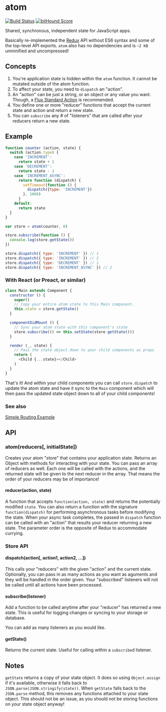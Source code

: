 # atom

[![Build Status](https://travis-ci.org/staydecent/atom.svg?branch=master)](https://travis-ci.org/staydecent/atom) [![bitHound Score](https://www.bithound.io/github/staydecent/atom/badges/score.svg)](https://www.bithound.io/github/staydecent/atom)

Shared, synchronous, independent state for JavaScript apps.

Basically re-implemented the [Redux](http://gaearon.github.io/redux/) API without ES6 syntax and some of the top-level API exports. `atom` also has no dependencies and is `~2 KB` unminified and uncompressed!

## Concepts

1. You're application state is hidden within the `atom` function. It cannot be
   mutated outside of the atom function.
2. To affect your state, you need to `dispatch` an "action".
3. An "action" can be just a string, or an object or any value you want. Though, a [Flux Standard Action](https://github.com/acdlite/flux-standard-action) is recommended.
4. You define one or more "reducer" functions that accept the current state and action and return a new state.
5. You can `subscribe` any # of "listeners" that are called after your reducers return a new state.

## Example

```javascript
function counter (action, state) {
  switch (action.type) {
    case 'INCREMENT':
      return state + 1
    case 'DECREMENT':
      return state - 1
    case 'INCREMENT_ASYNC':
      return function (dispatch) {
        setTimeout(function () {
          dispatch({type: 'INCREMENT'})
        }, 1000)
      }
    default:
      return state
  }
}

var store = atom(counter, 0)

store.subscribe(function () {
  console.log(store.getState())
})

store.dispatch({ type: 'INCREMENT' }) // 1
store.dispatch({ type: 'INCREMENT' }) // 2
store.dispatch({ type: 'DECREMENT' }) // 1
store.dispatch({ type: 'INCREMENT_ASYNC' }) // 2
```

### With React (or Preact, or similar)

```javascript
class Main extends Component {
  constructor () {
    super()
    // Copy your entire atom state to this Main component.
    this.state = store.getState()
  }

  componentDidMount () {
    // Sync your atom state with this component's state
    store.subscribe(() => this.setState(store.getState()))
  }

  render (_, state) {
    // Pass the state object down to your child components as props
    return (
      <Child {...state}></Child>
    )
  }
}
```

That's it! And within your child components you can call `store.dispatch` to update the atom state and have it sync to the `Main` component which will then pass the updated state object down to all of your child components!

### See also
[Simple Routing Example](https://github.com/staydecent/atom-routing-example)

## API

### atom(reducers[, initialState])

Creates your atom "store" that contains your application state. Returns an Object with methods for interacting with your state. You can pass an array of reducers as well. Each one will be called with the actions, and the returned state will be given to the next reducer in the array. That means the order of your reducers may be of importance!

#### reducer(action, state)

A function that accepts `function(action, state)` and returns the potentially modified `state`. You can also return a function with the signature `function(dispatch)` for performing asynchronous tasks before modifying the state. When your async task completes, the passed in `dispatch` function can be called with an "action" that results your reducer returning a new state. The parameter order is the opposite of Redux to accommodate currying.

### Store API

#### dispatch(action[, action1, action2, ...])

This calls your "reducers" with the given "action" and the current state. Optionally, you can pass in as many actions as you want as aguments and they will be handled in the order given. Your "subscribed" listeners will not be called until all actions have been processed.

#### subscribe(listener)

Add a function to be called anytime after your "reducer" has returned a new state. This is useful for logging changes or syncing to your storage or database.

You can add as many listeners as you would like.

#### getState()

Returns the current state. Useful for calling within a `subscribe`d listener.


## Notes

`getState` returns a copy of your state object. It does so using `Object.assign` if it's available, otherwise it falls back to `JSON.parse(JSON.stringify(state))`. When `getState` falls back to the `JSON.parse` method, this removes any functions attached to your state object. This should not be an issue, as you should not be storing functions on your state object anyway!
